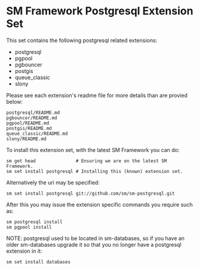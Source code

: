 # SM Framework Postgresql Extension Set


This set contains the following postgresql related extensions:

* postgresql
* pgpool
* pgbouncer
* postgis
* queue\_classic
* slony

Please see each extension's readme file for more details than are provied below:

    postgresql/README.md
    pgbouncer/README.md
    pgpool/README.md
    postgis/README.md
    queue_classic/README.md
    slony/README.md

To install this extension set, with the latest SM Framework you can do:

    sm get head               # Ensuring we are on the latest SM Framework.
    sm set install postgresql # Installing this (known) extension set.

Alternatively the uri may be specified:

    sm set install postgresql git://github.com/sm/sm-postgresql.git

After this you may issue the extension specific commands you require such as:

    sm postgresql install
    sm pgpool install

NOTE: postgresql used to be located in sm-databases, so if you have an
older sm-databases upgrade it so that you no longer have a postgresql
extension in it:

    sm set install databases

